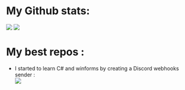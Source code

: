 <h1>My Github stats: </h1>
<img src='https://github-readme-stats.vercel.app/api?username=Kunah&count_private=true&bg_color=0d1117&text_color=E5E7EB&title_color=01acfb&hide_border=true'/>
<img src='https://github-readme-stats.vercel.app/api/top-langs/?username=Kunah&layout=compact&hide=lua,batchfile&bg_color=0d1117&title_color=01acfb&text_color=E5E7EB&hide_border=true'/>
<h1>My best repos : </h1>
<ul>
    <li>I started to learn C# and winforms by creating a Discord webhooks sender :</li>
        <img src="https://github-readme-stats.vercel.app/api/pin/?username=Kunah&repo=Discord-Webhook-Sender&bg_color=0d1117&title_color=01acfb&text_color=E5E7EB&hide_border=true" />
</ul>
